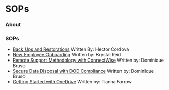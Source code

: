 # SOPs

### About 


### SOPs
- [Back Ups and Restorations](back-ups-and-restorations.md) Written By: Hector Cordova
- [New Employee Onboarding](sop-employeeonboarding.md) Written by: Krystal Reid
- [Remote Support Methodology with ConnectWise](remote-support.md) Written by: Dominique Bruso
- [Secure Data Disposal with DOD Compliance](https://github.com/cyberguardianit/SOPs/blob/main/seattle-ops201d14-Team1-SecureDisposal_SOP.md) Written by: Dominique Bruso 
- [Getting Started with OneDrive](getting-started-with-onedrive.md) Written by: Tianna Farrow
